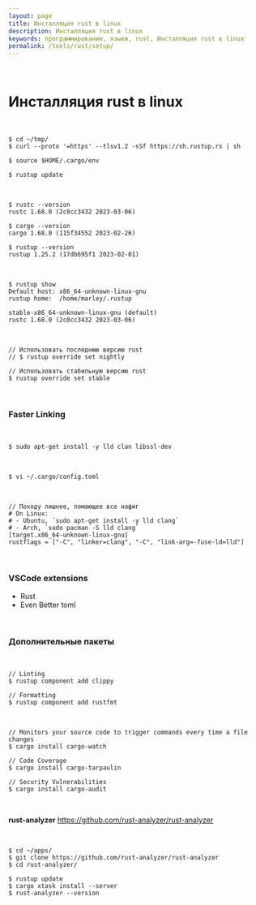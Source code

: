 ```yaml
---
layout: page
title: Инсталляция rust в linux
description: Инсталляция rust в linux
keywords: программирование, языки, rust, Инсталляция rust в linux
permalink: /tools/rust/setup/
---
```


<br/>

# Инсталляция rust в linux

<br/>

```
$ cd ~/tmp/
$ curl --proto '=https' --tlsv1.2 -sSf https://sh.rustup.rs | sh

$ source $HOME/.cargo/env

$ rustup update
```

<br/>

```
$ rustc --version
rustc 1.68.0 (2c8cc3432 2023-03-06)

$ cargo --version
cargo 1.68.0 (115f34552 2023-02-26)

$ rustup --version
rustup 1.25.2 (17db695f1 2023-02-01)
```

<br/>

```
$ rustup show
Default host: x86_64-unknown-linux-gnu
rustup home:  /home/marley/.rustup

stable-x86_64-unknown-linux-gnu (default)
rustc 1.68.0 (2c8cc3432 2023-03-06)
```

<br/>

```
// Использовать последнюю версию rust
// $ rustup override set nightly

// Использовать стабильную версию rust
$ rustup override set stable
```

<br/>

### Faster Linking

<br/>

```
$ sudo apt-get install -y lld clan libssl-dev
```

<br/>

```
$ vi ~/.cargo/config.toml
```

<br/>

```
// Походу лишнее, ломающее все нафиг
# On Linux:
# - Ubuntu, `sudo apt-get install -y lld clang`
# - Arch, `sudo pacman -S lld clang`
[target.x86_64-unknown-linux-gnu]
rustflags = ["-C", "linker=clang", "-C", "link-arg=-fuse-ld=lld"]
```

<br/>

### VSCode extensions

- Rust
- Even Better toml

<br/>

### Дополнительные пакеты

<br/>

```
// Linting
$ rustup component add clippy

// Formatting
$ rustup component add rustfmt
```

<br/>

```
// Monitors your source code to trigger commands every time a file changes
$ cargo install cargo-watch

// Code Coverage
$ cargo install cargo-tarpaulin

// Security Vulnerabilities
$ cargo install cargo-audit
```

<br/>

**rust-analyzer**
https://github.com/rust-analyzer/rust-analyzer

<br/>

```
$ cd ~/apps/
$ git clone https://github.com/rust-analyzer/rust-analyzer
$ cd rust-analyzer/

$ rustup update
$ cargo xtask install --server
$ rust-analyzer --version
```
